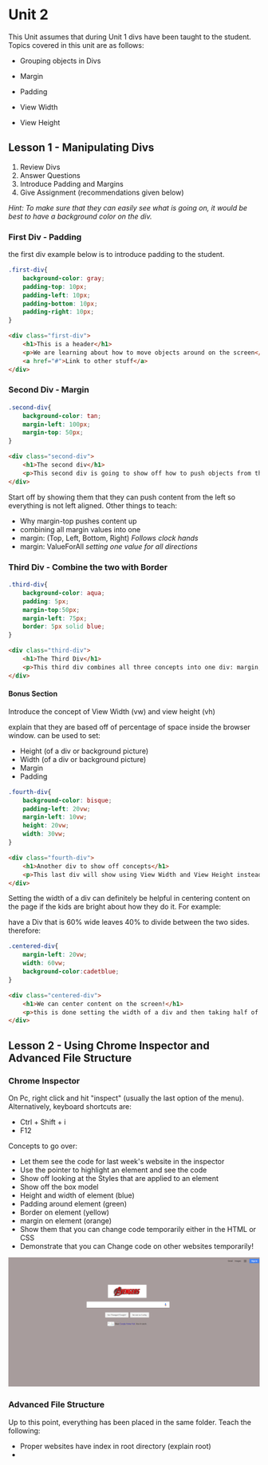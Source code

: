 Unit 2
==============================

This Unit assumes that during Unit 1 divs have been taught to the student. Topics covered in this unit are as follows: 
* Grouping objects in Divs

* Margin
* Padding
* View Width
* View Height



Lesson 1 - Manipulating Divs
------------------------------
1. Review Divs
2. Answer Questions
3. Introduce Padding and Margins
4. Give Assignment (recommendations given below)


_Hint: To make sure that they can easily see what is going on, it would be best to have a background color on the div._

### First Div - Padding

the first div example below is to introduce padding to the student.
```CSS
.first-div{
    background-color: gray;
    padding-top: 10px;
    padding-left: 10px;
    padding-bottom: 10px;
    padding-right: 10px;
}
```

```HTML
<div class="first-div">
    <h1>This is a header</h1>
    <p>We are learning about how to move objects around on the screen</p>
    <a href="#">Link to other stuff</a>
</div>
```

### Second Div - Margin


```CSS
.second-div{
    background-color: tan;
    margin-left: 100px;
    margin-top: 50px;
}
```

```Html
<div class="second-div">
    <h1>The second div</h1>
    <p>This second div is going to show off how to push objects from the right side of the screen</p>
</div>
```
Start off by showing them that they can push content from the left so everything is not left aligned.
Other things to teach:
* Why margin-top pushes content up
* combining all margin values into one
 * margin: (Top, Left, Bottom, Right) _Follows clock hands_
 * margin: ValueForAll _setting one value for all directions_


### Third Div - Combine the two with Border
```CSS
.third-div{
    background-color: aqua;
    padding: 5px;
    margin-top:50px;
    margin-left: 75px;
    border: 5px solid blue;
}
```

```Html
<div class="third-div">
    <h1>The Third Div</h1>
    <p>This third div combines all three concepts into one div: margin, padding, and border.</p>
</div>
```

#### Bonus Section
Introduce the concept of View Width (vw) and view height (vh)

explain that they are based off of percentage of space inside the browser window. can be used to set:
* Height (of a div or background picture)
* Width (of a div or background picture)
* Margin
* Padding

```CSS
.fourth-div{
    background-color: bisque;
    padding-left: 20vw;
    margin-left: 10vw;
    height: 20vw;
    width: 30vw;
}
```

```HTML
<div class="fourth-div">
    <h1>Another div to show off concepts</h1>
    <p>This last div will show using View Width and View Height instead of fixed pixels.</p>
</div>
```

Setting the width of a div can definitely be helpful in centering content on the page if the kids are bright about how they do it. For example:

have a Div that is 60% wide leaves 40% to divide between the two sides. therefore:
```CSS
.centered-div{
    margin-left: 20vw;
    width: 60vw;
    background-color:cadetblue;
}
```

```HTML
<div class="centered-div">
    <h1>We can center content on the screen!</h1>
    <p>this is done setting the width of a div and then taking half of the remainder as the margin-left</p>
</div>
```


Lesson 2 - Using Chrome Inspector and Advanced File Structure
----------------------------------------------

### Chrome Inspector
On Pc, right click and hit "inspect" (usually the last option of the menu). Alternatively, keyboard shortcuts are:
* Ctrl + Shift + i
* F12

Concepts to go over:
* Let them see the code for last week's website in the inspector
* Use the pointer to highlight an element and see the code
* Show off looking at the Styles that are applied to an element
* Show off the box model
 * Height and width of element (blue)
 * Padding around element (green)
 * Border on element (yellow)
 * margin on element (orange)
* Show them that you can change code temporarily either in the HTML or CSS
* Demonstrate that you can Change code on other websites temporarily!

![](newGoogle.png)

### Advanced File Structure
Up to this point, everything has been placed in the same folder.
Teach the following:
* Proper websites have index in root directory (explain root)
* 

